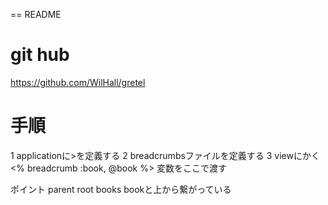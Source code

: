 == README


# git hub
https://github.com/WilHall/gretel


# 手順
1 applicationに>を定義する 
2 breadcrumbsファイルを定義する
3 viewにかく　<% breadcrumb :book, @book %> 変数をここで渡す

ポイント parent root books bookと上から繋がっている